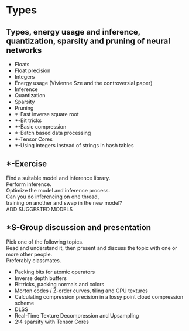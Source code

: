 # Types
## Types, energy usage and inference, quantization, sparsity and pruning of neural networks

* Floats
* Float precision
* Integers
* Energy usage (Vivienne Sze and the controversial paper)
* Inference
* Quantization
* Sparsity
* Pruning
* *-Fast inverse square root
* *-Bit tricks
* *-Basic compression
* *-Batch based data processing
* *-Tensor Cores
* *-Using integers instead of strings in hash tables

## *-Exercise

Find a suitable model and inference library.  
Perform inference.  
Optimize the model and inference process.  
Can you do inferencing on one thread,  
training on another and swap in the new model?  
ADD SUGGESTED MODELS  

## *S-Group discussion and presentation
Pick one of the following topics.  
Read and understand it, then present and discuss the topic with one or more other people.  
Preferably classmates.

* Packing bits for atomic operators
* Inverse depth buffers
* Bittricks, packing normals and colors
* Morton codes / Z-order curves, tiling and GPU textures
* Calculating compression precision in a lossy point cloud compression scheme
* DLSS
* Real-Time Texture Decompression and Upsampling
* 2:4 sparsity with Tensor Cores
